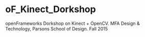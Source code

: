 # oF_Kinect_Dorkshop
openFrameworks Dorkshop on Kinect + OpenCV. MFA Design &amp; Technology, Parsons School of Design. Fall 2015
